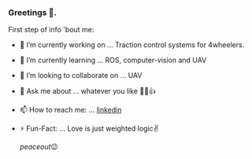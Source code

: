 ### Greetings 👋. 

First step of info 'bout me:

- 🔭 I’m currently working on ... Traction control systems for 4wheelers. 
- 🌱 I’m currently learning ... ROS, computer-vision and UAV
- 👯 I’m looking to collaborate on ... UAV
- 💬 Ask me about ... whatever  you like 🤷‍♂️👍
- 📫 How to reach me: ... [linkedin](https://www.linkedin.com/in/dheeraj-g/)
- ⚡ Fun-Fact: ... Love is just weighted logic✌

   _peaceout_😉
